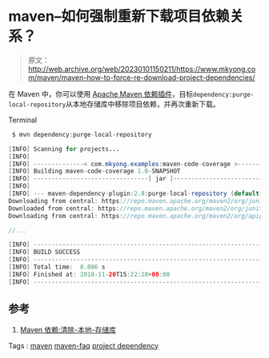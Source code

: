 # maven–如何强制重新下载项目依赖关系？

> 原文：<http://web.archive.org/web/20230101150211/https://www.mkyong.com/maven/maven-how-to-force-re-download-project-dependencies/>

在 Maven 中，你可以使用 [Apache Maven 依赖插件](http://web.archive.org/web/20210814213520/https://maven.apache.org/plugins/maven-dependency-plugin/index.html)，目标`dependency:purge-local-repository`从本地存储库中移除项目依赖，并再次重新下载。

Terminal

```java
 $ mvn dependency:purge-local-repository

[INFO] Scanning for projects...
[INFO]
[INFO] --------------< com.mkyong.examples:maven-code-coverage >---------------
[INFO] Building maven-code-coverage 1.0-SNAPSHOT
[INFO] --------------------------------[ jar ]---------------------------------
[INFO]
[INFO] --- maven-dependency-plugin:2.8:purge-local-repository (default-cli) @ maven-code-coverage ---
Downloading from central: https://repo.maven.apache.org/maven2/org/junit/jupiter/junit-jupiter-engine/5.3.1/junit-jupiter-engine-5.3.1.pom
Downloaded from central: https://repo.maven.apache.org/maven2/org/junit/jupiter/junit-jupiter-engine/5.3.1/junit-jupiter-engine-5.3.1.pom (2.4 kB at 2.1 kB/s)
Downloading from central: https://repo.maven.apache.org/maven2/org/apiguardian/apiguardian-api/1.0.0/apiguardian-api-1.0.0.pom

//...

[INFO] ------------------------------------------------------------------------
[INFO] BUILD SUCCESS
[INFO] ------------------------------------------------------------------------
[INFO] Total time:  8.086 s
[INFO] Finished at: 2018-11-20T15:22:28+08:00
[INFO] ------------------------------------------------------------------------ 
```

## 参考

1.  [Maven 依赖:清除-本地-存储库](http://web.archive.org/web/20210814213520/https://maven.apache.org/plugins/maven-dependency-plugin/purge-local-repository-mojo.html)

Tags : [maven](http://web.archive.org/web/20210814213520/https://mkyong.com/tag/maven/) [maven-faq](http://web.archive.org/web/20210814213520/https://mkyong.com/tag/maven-faq/) [project dependency](http://web.archive.org/web/20210814213520/https://mkyong.com/tag/project-dependency/)<input type="hidden" id="mkyong-current-postId" value="14819">